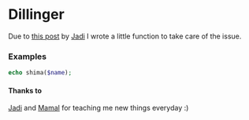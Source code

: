 # Dillinger

Due to [this post](https://jadi.net/2015/10/shima-bug/) by [Jadi](https://github.com/jadijadi) I wrote a little function to take care of the issue.

### Examples

```php
echo shima($name);
```
 #### Thanks to

[Jadi](https://github.com/jadijadi) and [Mamal](https://github.com/mamal72) for teaching me new things everyday :)
